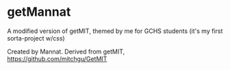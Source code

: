 # getMannat

A modified version of getMIT, themed by me for GCHS students (it's my first sorta-project w/css)

Created by Mannat. 
Derived from getMIT, https://github.com/mitchgu/GetMIT
